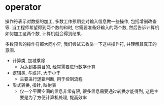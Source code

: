 # operator

操作符表示对数据的加工, 多数工作预期会对输入信息做一些操作, 包括增删改查等.
当工程师希望得到两个数的和时, 它需要准备好输入的两个数, 然后告诉计算机如何加工这两个数, 计算机就会得到结果.

多数预言的操作符都大同小异, 我们尝试去枚举一下这些操作符, 并理解其真正的意图.

- 计算类, 加减乘除
  - 为达到各类目的, 经常需要进行数学计算
- 逻辑类, 与或非, 大于小于
  - 主要进行逻辑判断, 用于控制流程
- 形式转换, 指针, 映射表
  - 仅一个平面空间的信息非常有限, 很多信息需要通过转换才能得到, 这是主要是为了方便计算机处理, 提高效率
